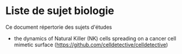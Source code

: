 # Liste de sujet biologie

Ce document répertorie des sujets d'études

- the dynamics of Natural Killer (NK) cells  spreading on a cancer cell mimetic surface (https://github.com/celldetective/celldetective)